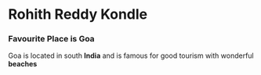 # Rohith Reddy Kondle

### Favourite Place is Goa

Goa is located in south **India** and is famous for good tourism with wonderful **beaches**